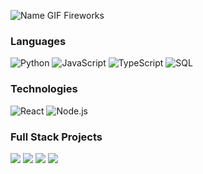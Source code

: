 ![Name GIF Fireworks](https://github.com/user-attachments/assets/925735df-b221-43ba-800e-3a610f7637bc)

### Languages

![Python](https://img.shields.io/badge/-Python-000?&logo=Python)
![JavaScript](https://img.shields.io/badge/-JavaScript-000?&logo=JavaScript)
![TypeScript](https://img.shields.io/badge/-TypeScript-000?&logo=TypeScript)
![SQL](https://img.shields.io/badge/-SQL-000?&logo=MySQL)

### Technologies

![React](https://img.shields.io/badge/-React-000?&logo=React)
![Node.js](https://img.shields.io/badge/-Node.js-000?&logo=node.js)

### Full Stack Projects

[![](https://img.shields.io/badge/-🩸%Awesun%Solar%Visualiser-000)](https://awesun-solar-visualiser.vercel.app)
[![](https://img.shields.io/badge/-🌊%20Mathemagical-000)](https://mathemagical.vercel.app)
[![](https://img.shields.io/badge/-🗂%20Pronoun%20Inclusivity%20Script-000)](https://pronoun-inclusivity-script.vercel.app)
[![](https://img.shields.io/badge/-💉%20Lilypad%20Lake-000)](https://jamesdiffey.vercel.app)
